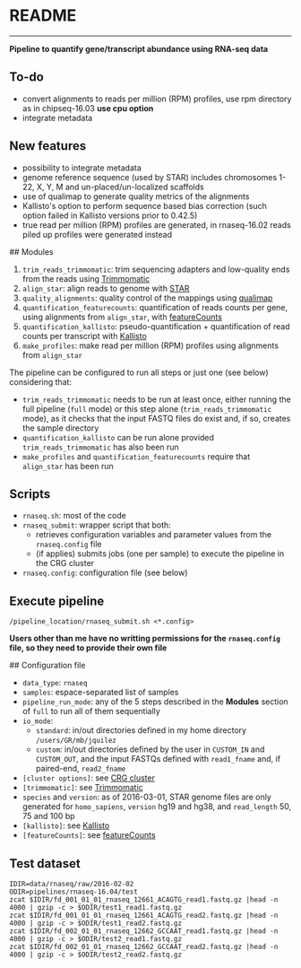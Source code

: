 # README
---------------------------------------------------------------------------------------------------

**Pipeline to quantify gene/transcript abundance using RNA-seq data**


## To-do
- convert alignments to reads per million (RPM) profiles, use rpm directory as in chipseq-16.03 **use cpu option**
- integrate metadata


## New features
- possibility to integrate metadata
- genome reference sequence (used by STAR) includes chromosomes 1-22, X, Y, M and un-placed/un-localized scaffolds 
- use of qualimap to generate quality metrics of the alignments
- Kallisto's option to perform sequence based bias correction (such option failed in Kallisto versions prior to 0.42.5)
- true read per million (RPM) profiles are generated, in rnaseq-16.02 reads piled up profiles were generated instead


## Modules

1. `trim_reads_trimmomatic`: trim sequencing adapters and low-quality ends from the reads using [Trimmomatic](http://www.usadellab.org/cms/?page=trimmomatic)
2. `align_star`: align reads to genome with [STAR](https://github.com/alexdobin/STAR)
3. `quality_alignments`: quality control of the mappings using [qualimap](http://qualimap.bioinfo.cipf.es/)
4. `quantification_featurecounts`: quantification of reads counts per gene, using alignments from `align_star`, with [featureCounts](http://bioinf.wehi.edu.au/featureCounts/)
5. `quantification_kallisto`: pseudo-quantification + quantification of read counts per transcript with [Kallisto](http://pachterlab.github.io/kallisto/)
6. `make_profiles`: make read per million (RPM) profiles using alignments from `align_star`

The pipeline can be configured to run all steps or just one (see below) considering that:
- `trim_reads_trimmomatic` needs to be run at least once, either running the full pipeline (`full` mode) or this step alone (`trim_reads_trimmomatic` mode), as it checks that the input FASTQ files do exist and, if so, creates the sample directory
- `quantification_kallisto` can be run alone provided `trim_reads_trimmomatic` has also been run
- `make_profiles` and `quantification_featurecounts` require that `align_star` has been run


## Scripts

- `rnaseq.sh`: most of the code
- `rnaseq_submit`: wrapper script that both:
	- retrieves configuration variables and parameter values from the `rnaseq.config` file
	- (if applies) submits jobs (one per sample) to execute the pipeline in the CRG cluster
- `rnaseq.config`: configuration file (see below)


## Execute pipeline

```
/pipeline_location/rnaseq_submit.sh <*.config>
```

**Users other than me have no writting permissions for the `rnaseq.config` file, so they need to provide their own file**


## Configuration file

- `data_type`: `rnaseq`
- `samples`: espace-separated list of samples
- `pipeline_run_mode`: any of the 5 steps described in the **Modules** section of `full` to run all of them sequentially
- `io_mode`:
	- `standard`: in/out directories defined in my home directory `/users/GR/mb/jquilez`
	- `custom`:	in/out directories defined by the user in `CUSTOM_IN` and `CUSTOM_OUT`, and the input FASTQs defined with `read1_fname` and, if paired-end, `read2_fname`
- `[cluster options]`: see [CRG cluster](http://www.linux.crg.es/index.php/Main_Page)
- `[trimmomatic]`: see [Trimmomatic](http://www.usadellab.org/cms/?page=trimmomatic)
- `species` and `version`: as of 2016-03-01, STAR genome files are only generated for `homo_sapiens`, `version` hg19 and hg38, and `read_length` 50, 75 and 100 bp
- `[kallisto]`: see [Kallisto](http://pachterlab.github.io/kallisto/)
- `[featureCounts]`: see [featureCounts](http://bioinf.wehi.edu.au/featureCounts/)


## Test dataset

```
IDIR=data/rnaseq/raw/2016-02-02
ODIR=pipelines/rnaseq-16.04/test
zcat $IDIR/fd_001_01_01_rnaseq_12661_ACAGTG_read1.fastq.gz |head -n 4000 | gzip -c > $ODIR/test1_read1.fastq.gz
zcat $IDIR/fd_001_01_01_rnaseq_12661_ACAGTG_read2.fastq.gz |head -n 4000 | gzip -c > $ODIR/test1_read2.fastq.gz
zcat $IDIR/fd_002_01_01_rnaseq_12662_GCCAAT_read1.fastq.gz |head -n 4000 | gzip -c > $ODIR/test2_read1.fastq.gz
zcat $IDIR/fd_002_01_01_rnaseq_12662_GCCAAT_read2.fastq.gz |head -n 4000 | gzip -c > $ODIR/test2_read2.fastq.gz
```